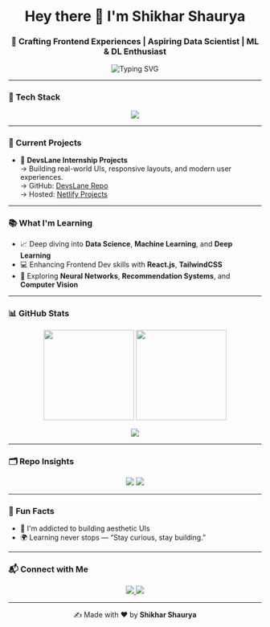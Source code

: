 <h1 align="center">Hey there 👋 I'm Shikhar Shaurya</h1>
<h3 align="center">🚀 Crafting Frontend Experiences | Aspiring Data Scientist | ML & DL Enthusiast</h3>

<p align="center">
  <img src="https://readme-typing-svg.demolab.com?font=Fira+Code&size=22&pause=1000&color=F7797D&width=435&lines=Code.+Design.+Learn.+Repeat.;Frontend+Dev+%7C+ML+Explorer;Love+building+beautiful+UI+with+React+%26+Tailwind" alt="Typing SVG" />
</p>

---

### 🧰 Tech Stack

<p align="center">
  <img src="https://skillicons.dev/icons?i=html,css,js,react,tailwind,figma,python,github,vscode" />
</p>

---

### 📌 Current Projects

- 🔨 **DevsLane Internship Projects**  
  → Building real-world UIs, responsive layouts, and modern user experiences.  
  → GitHub: [DevsLane Repo](https://github.com/ShauryaRajput2005/Devslane)  
  → Hosted: [Netlify Projects](https://app.netlify.com/teams/shauryarajput2005/projects)

---

### 📚 What I'm Learning

- 📈 Deep diving into **Data Science**, **Machine Learning**, and **Deep Learning**
- 💻 Enhancing Frontend Dev skills with **React.js**, **TailwindCSS**
- 🧠 Exploring **Neural Networks**, **Recommendation Systems**, and **Computer Vision**

---

### 📊 GitHub Stats

<p align="center">
  <img src="https://github-readme-stats.vercel.app/api?username=ShauryaRajput2005&show_icons=true&theme=radical" height="180"/>
  <img src="https://github-readme-stats.vercel.app/api/top-langs/?username=ShauryaRajput2005&layout=compact&theme=radical" height="180"/>
</p>

<p align="center">
  <img src="https://github-readme-streak-stats.herokuapp.com?user=ShauryaRajput2005&theme=radical" />
</p>

---

### 🗂️ Repo Insights

<p align="center">
  <img src="https://img.shields.io/github/last-commit/ShauryaRajput2005/Devslane?color=green" />
  <img src="https://img.shields.io/github/repo-size/ShauryaRajput2005/Devslane" />
</p>

---

### 🧠 Fun Facts

- 🎨 I'm addicted to building aesthetic UIs
- 🌍 Learning never stops — “Stay curious, stay building.”

---

### 📬 Connect with Me

<p align="center">
  <a href="https://github.com/ShauryaRajput2005" target="_blank">
    <img src="https://img.shields.io/badge/GitHub-ShauryaRajput2005-181717?style=for-the-badge&logo=github" />
  </a>
  <a href="https://www.linkedin.com/in/shikhar-shaurya25/" target="_blank">
    <img src="https://img.shields.io/badge/LinkedIn-Shikhar%20Shaurya-blue?style=for-the-badge&logo=linkedin" />
  </a>
</p>

---

<p align="center">
  ✍️ Made with ❤️ by <strong>Shikhar Shaurya</strong>
</p>
